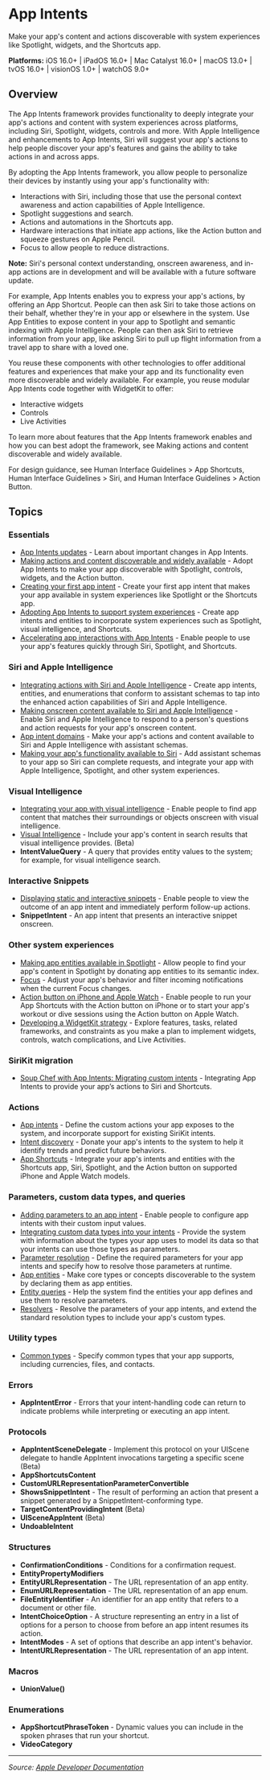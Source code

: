 # App Intents

Make your app's content and actions discoverable with system experiences like Spotlight, widgets, and the Shortcuts app.

**Platforms:** iOS 16.0+ | iPadOS 16.0+ | Mac Catalyst 16.0+ | macOS 13.0+ | tvOS 16.0+ | visionOS 1.0+ | watchOS 9.0+

## Overview

The App Intents framework provides functionality to deeply integrate your app's actions and content with system experiences across platforms, including Siri, Spotlight, widgets, controls and more. With Apple Intelligence and enhancements to App Intents, Siri will suggest your app's actions to help people discover your app's features and gains the ability to take actions in and across apps.

By adopting the App Intents framework, you allow people to personalize their devices by instantly using your app's functionality with:

- Interactions with Siri, including those that use the personal context awareness and action capabilities of Apple Intelligence.
- Spotlight suggestions and search.
- Actions and automations in the Shortcuts app.
- Hardware interactions that initiate app actions, like the Action button and squeeze gestures on Apple Pencil.
- Focus to allow people to reduce distractions.

**Note:** Siri's personal context understanding, onscreen awareness, and in-app actions are in development and will be available with a future software update.

For example, App Intents enables you to express your app's actions, by offering an App Shortcut. People can then ask Siri to take those actions on their behalf, whether they're in your app or elsewhere in the system. Use App Entities to expose content in your app to Spotlight and semantic indexing with Apple Intelligence. People can then ask Siri to retrieve information from your app, like asking Siri to pull up flight information from a travel app to share with a loved one.

You reuse these components with other technologies to offer additional features and experiences that make your app and its functionality even more discoverable and widely available. For example, you reuse modular App Intents code together with WidgetKit to offer:

- Interactive widgets
- Controls
- Live Activities

To learn more about features that the App Intents framework enables and how you can best adopt the framework, see Making actions and content discoverable and widely available.

For design guidance, see Human Interface Guidelines > App Shortcuts, Human Interface Guidelines > Siri, and Human Interface Guidelines > Action Button.

## Topics

### Essentials
- [App Intents updates](https://developer.apple.com/documentation/appintents/app_intents_updates) - Learn about important changes in App Intents.
- [Making actions and content discoverable and widely available](https://developer.apple.com/documentation/appintents/making_actions_and_content_discoverable_and_widely_available) - Adopt App Intents to make your app discoverable with Spotlight, controls, widgets, and the Action button.
- [Creating your first app intent](https://developer.apple.com/documentation/appintents/creating_your_first_app_intent) - Create your first app intent that makes your app available in system experiences like Spotlight or the Shortcuts app.
- [Adopting App Intents to support system experiences](https://developer.apple.com/documentation/appintents/adopting_app_intents_to_support_system_experiences) - Create app intents and entities to incorporate system experiences such as Spotlight, visual intelligence, and Shortcuts.
- [Accelerating app interactions with App Intents](https://developer.apple.com/documentation/appintents/accelerating_app_interactions_with_app_intents) - Enable people to use your app's features quickly through Siri, Spotlight, and Shortcuts.

### Siri and Apple Intelligence
- [Integrating actions with Siri and Apple Intelligence](https://developer.apple.com/documentation/appintents/integrating_actions_with_siri_and_apple_intelligence) - Create app intents, entities, and enumerations that conform to assistant schemas to tap into the enhanced action capabilities of Siri and Apple Intelligence.
- [Making onscreen content available to Siri and Apple Intelligence](https://developer.apple.com/documentation/appintents/making_onscreen_content_available_to_siri_and_apple_intelligence) - Enable Siri and Apple Intelligence to respond to a person's questions and action requests for your app's onscreen content.
- [App intent domains](https://developer.apple.com/documentation/appintents/app_intent_domains) - Make your app's actions and content available to Siri and Apple Intelligence with assistant schemas.
- [Making your app's functionality available to Siri](https://developer.apple.com/documentation/appintents/making_your_app_s_functionality_available_to_siri) - Add assistant schemas to your app so Siri can complete requests, and integrate your app with Apple Intelligence, Spotlight, and other system experiences.

### Visual Intelligence
- [Integrating your app with visual intelligence](https://developer.apple.com/documentation/appintents/integrating_your_app_with_visual_intelligence) - Enable people to find app content that matches their surroundings or objects onscreen with visual intelligence.
- [Visual Intelligence](https://developer.apple.com/documentation/appintents/visual_intelligence) - Include your app's content in search results that visual intelligence provides. (Beta)
- **IntentValueQuery** - A query that provides entity values to the system; for example, for visual intelligence search.

### Interactive Snippets
- [Displaying static and interactive snippets](https://developer.apple.com/documentation/appintents/displaying_static_and_interactive_snippets) - Enable people to view the outcome of an app intent and immediately perform follow-up actions.
- **SnippetIntent** - An app intent that presents an interactive snippet onscreen.

### Other system experiences
- [Making app entities available in Spotlight](https://developer.apple.com/documentation/appintents/making_app_entities_available_in_spotlight) - Allow people to find your app's content in Spotlight by donating app entities to its semantic index.
- [Focus](https://developer.apple.com/documentation/appintents/focus) - Adjust your app's behavior and filter incoming notifications when the current Focus changes.
- [Action button on iPhone and Apple Watch](https://developer.apple.com/documentation/appintents/action_button_on_iphone_and_apple_watch) - Enable people to run your App Shortcuts with the Action button on iPhone or to start your app's workout or dive sessions using the Action button on Apple Watch.
- [Developing a WidgetKit strategy](https://developer.apple.com/documentation/widgetkit/developing_a_widgetkit_strategy) - Explore features, tasks, related frameworks, and constraints as you make a plan to implement widgets, controls, watch complications, and Live Activities.

### SiriKit migration
- [Soup Chef with App Intents: Migrating custom intents](https://developer.apple.com/documentation/appintents/soup_chef_with_app_intents_migrating_custom_intents) - Integrating App Intents to provide your appʼs actions to Siri and Shortcuts.

### Actions
- [App intents](https://developer.apple.com/documentation/appintents/app_intents) - Define the custom actions your app exposes to the system, and incorporate support for existing SiriKit intents.
- [Intent discovery](https://developer.apple.com/documentation/appintents/intent_discovery) - Donate your app's intents to the system to help it identify trends and predict future behaviors.
- [App Shortcuts](https://developer.apple.com/documentation/appintents/app_shortcuts) - Integrate your app's intents and entities with the Shortcuts app, Siri, Spotlight, and the Action button on supported iPhone and Apple Watch models.

### Parameters, custom data types, and queries
- [Adding parameters to an app intent](https://developer.apple.com/documentation/appintents/adding_parameters_to_an_app_intent) - Enable people to configure app intents with their custom input values.
- [Integrating custom data types into your intents](https://developer.apple.com/documentation/appintents/integrating_custom_data_types_into_your_intents) - Provide the system with information about the types your app uses to model its data so that your intents can use those types as parameters.
- [Parameter resolution](https://developer.apple.com/documentation/appintents/parameter_resolution) - Define the required parameters for your app intents and specify how to resolve those parameters at runtime.
- [App entities](https://developer.apple.com/documentation/appintents/app_entities) - Make core types or concepts discoverable to the system by declaring them as app entities.
- [Entity queries](https://developer.apple.com/documentation/appintents/entity_queries) - Help the system find the entities your app defines and use them to resolve parameters.
- [Resolvers](https://developer.apple.com/documentation/appintents/resolvers) - Resolve the parameters of your app intents, and extend the standard resolution types to include your app's custom types.

### Utility types
- [Common types](https://developer.apple.com/documentation/appintents/common_types) - Specify common types that your app supports, including currencies, files, and contacts.

### Errors
- **AppIntentError** - Errors that your intent-handling code can return to indicate problems while interpreting or executing an app intent.

### Protocols
- **AppIntentSceneDelegate** - Implement this protocol on your UIScene delegate to handle AppIntent invocations targeting a specific scene (Beta)
- **AppShortcutsContent**
- **CustomURLRepresentationParameterConvertible**
- **ShowsSnippetIntent** - The result of performing an action that present a snippet generated by a SnippetIntent-conforming type.
- **TargetContentProvidingIntent** (Beta)
- **UISceneAppIntent** (Beta)
- **UndoableIntent**

### Structures
- **ConfirmationConditions** - Conditions for a confirmation request.
- **EntityPropertyModifiers**
- **EntityURLRepresentation** - The URL representation of an app entity.
- **EnumURLRepresentation** - The URL representation of an app enum.
- **FileEntityIdentifier** - An identifier for an app entity that refers to a document or other file.
- **IntentChoiceOption** - A structure representing an entry in a list of options for a person to choose from before an app intent resumes its action.
- **IntentModes** - A set of options that describe an app intent's behavior.
- **IntentURLRepresentation** - The URL representation of an app intent.

### Macros
- **UnionValue()**

### Enumerations
- **AppShortcutPhraseToken** - Dynamic values you can include in the spoken phrases that run your shortcut.
- **VideoCategory**

---

*Source: [Apple Developer Documentation](https://developer.apple.com/documentation/AppIntents)*